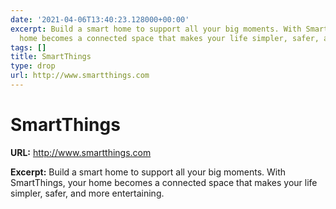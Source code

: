 ```yaml
---
date: '2021-04-06T13:40:23.128000+00:00'
excerpt: Build a smart home to support all your big moments. With SmartThings, your
  home becomes a connected space that makes your life simpler, safer, and more entertaining.
tags: []
title: SmartThings
type: drop
url: http://www.smartthings.com
---
```


# SmartThings

**URL:** http://www.smartthings.com

**Excerpt:** Build a smart home to support all your big moments. With SmartThings, your home becomes a connected space that makes your life simpler, safer, and more entertaining.
